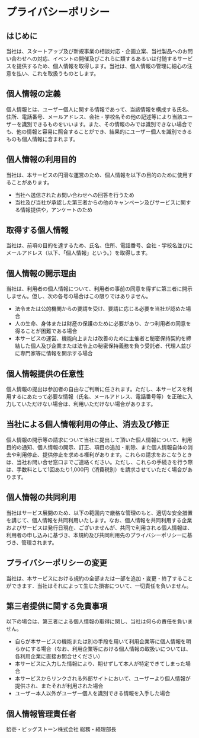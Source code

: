 # プライバシーポリシー

## はじめに
当社は、スタートアップ及び新規事業の相談対応・企画立案、当社製品へのお問い合わせへの対応、イベントの開催及びこれらに類するあるいは付随するサービスを提供するため、個人情報を取得します。当社は、個人情報の管理に細心の注意を払い、これを取扱うものとします。

## 個人情報の定義
個人情報とは、ユーザー個人に関する情報であって、当該情報を構成する氏名、住所、電話番号、メールアドレス、会社・学校名その他の記述等により当該ユーザーを識別できるものをいいます。また、その情報のみでは識別できない場合でも、他の情報と容易に照合することができ、結果的にユーザー個人を識別できるものも個人情報に含まれます。

## 個人情報の利用目的
当社は、本サービスの円滑な運営のため、個人情報を以下の目的のために使用することがあります。
* 当社へ送信されたお問い合わせへの回答を行うため
* 当社及び当社が承認した第三者からの他のキャンペーン及びサービスに関する情報提供や，アンケートのため

## 取得する個人情報
当社は、前項の目的を達するため、氏名、住所、電話番号、会社・学校名並びにメールアドレス（以下、「個人情報」という。）を取得します。

## 個人情報の開示理由
当社は、利用者の個人情報について、利用者の事前の同意を得ずに第三者に開示しません。但し、次の各号の場合はこの限りではありません。
* 法令または公的機関からの要請を受け、要請に応じる必要を当社が認めた場合
* 人の生命、身体または財産の保護のために必要があり、かつ利用者の同意を得ることが困難である場合
* 本サービスの運営、機能向上または改善のために主催者と秘密保持契約を締結した個人及び企業または法令上の秘密保持義務を負う受託者、代理人並びに専門家等に情報を開示する場合

## 個人情報提供の任意性
個人情報の提出は参加者の自由なご判断に任されます。ただし、本サービスを利用するにあたって必要な情報（氏名、メールアドレス、電話番号等）を正確に入力していただけない場合は、利用いただけない場合があります。

## 当社による個人情報利用の停止、消去及び修正
個人情報の開示等の請求について当社に提出して頂いた個人情報について、利用目的の通知、個人情報の開示、訂正、項目の追加・削除、また個人情報自体の消去や利用停止、提供停止を求める権利があります。これらの請求をおこなうときは、当社お問い合せ窓口までご連絡ください。ただし、これらの手続きを行う際は、手数料として1回あたり1,000円（消費税別）を請求させていただく場合があります。

## 個人情報の共同利用
当社はサービス展開のため、以下の範囲内で厳格な管理のもと、適切な安全措置を講じて、個人情報を共同利用いたします。なお、個人情報を共同利用する企業およびサービスは発行日現在、ございませんが、共同で利用される個人情報は、利用者の申し込みに基づき、本規約及び共同利用先のプライバシーポリシーに基づき、管理されます。

## プライバシーポリシーの変更
当社は、本サービスにおける規約の全部または一部を追加・変更・終了することができます．当社はそれによって生じた損害について、一切責任を負いません。

## 第三者提供に関する免責事項
以下の場合は、第三者による個人情報の取得に関し、当社は何らの責任を負いません。
* 自らが本サービスの機能または別の手段を用いて利用企業等に個人情報を明らかにする場合（なお、利用企業等における個人情報の取扱いについては、各利用企業に直接お問合せください）
* 本サービスに入力した情報により、期せずして本人が特定できてしまった場合
* 本サービスからリンクされる外部サイトにおいて、ユーザーより個人情報が提供され、またそれが利用された場合
* ユーザー本人以外がユーザー個人を識別できる情報を入手した場合

##  個人情報管理責任者
拾壱・ビッグストーン株式会社 総務・経理部長
